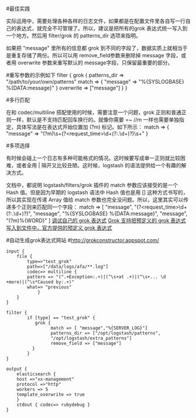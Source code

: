 #最佳实践

实际运用中，需要处理各种各样的日志文件，如果都是在配置文件里各自写一行自己的表达式，就完全不可管理了。所以，建议是把所有的grok 表达式统一写入到一个地方。然后用 filter/grok 的 patterns_dir 选项来指明。

如果把 "message" 里所有的信息都 grok
到不同的字段了，数据实质上就相当于是重复存储了两份。所以可以用 remove_field参数来删除掉 message 字段，或者用 overwrite 参数来重写默认的 message字段，只保留最重要的部分。

#重写参数的示例如下
    filter {
        grok {
            patterns_dir => "/path/to/your/own/patterns"
            match => {
                "message" => "%{SYSLOGBASE} %{DATA:message}"
            }
            overwrite => ["message"]
        }
    }

#多行匹配

在和 codec/multiline 搭配使用的时候，需要注意一个问题，grok
正则和普通正则一样，默认是不支持匹配回车换行的。就像你需要 =~ //m
一样也需要单独指定，具体写法是在表达式开始位置加 (?m) 标记。如下所示：
    match => {
    "message" => "(?m)\s+(?<request_time>\d+(?:\.\d+)?)\s+"
    }

#多项选择

有时候会碰上一个日志有多种可能格式的情况。这时候要写成单一正则就比较困难，或者全用
| 隔开又比较丑陋。这时候，logstash 的语法提供给一个有趣的解决方式。

文档中，都说明 logstash/filters/grok 插件的 match 参数应该接受的是一个 Hash
值。但是因为早期的 logstash 语法中 Hash 值也是用 []
这种方式书写的，所以其实现在传递 Array 值给 match
参数也完全没问题。所以，这里其实可以传递多个正则来匹配同一个字段：
    match => [
    "message", "(?<request_time>\d+(?:\.\d+)?)",
    "message", "%{SYSLOGBASE} %{DATA:message}",
    "message", "(?m)%{WORD}"
    ]
[调试自己的 grok 表达式](http://grokdebug.herokuapp.com/)
[Grok 支持把预定义的 grok 表达式 写入到文件中，官方提供的预定义 grok
表达式](https://github.com/elastic/logstash/tree/v1.4.2/patterns)

#自动生成grok表达式网站
#http://grokconstructor.appspot.com/ 

    input {
        file {
            type=>"test_grok"
            path=>["/data/logs/afa/**.log"]
            codec=> multiline {
            pattern => "(^.+Exception:.+)|(^\s+at .+)|(^\s+... \d                   +more)|(^\s*Caused by:.+)"
            what=> "previous"
                }
        }
    }
    
    filter {
            if [type] == "test_grok" {
               grok {
                     match => [ "message","%{SERVER_LOG}"]
                     patterns_dir => ["/opt/logstash/patterns",
                     "/opt/logstash/extra_patterns"]
                     remove_field => ["message"]
              }
            }
    }

    output {
        elasticsearch {
        host =>"xx-management"
        protocol =>"http"
        workers => 5
        template_overwrite => true
        }
        stdout { codec=> rubydebug }
    }

